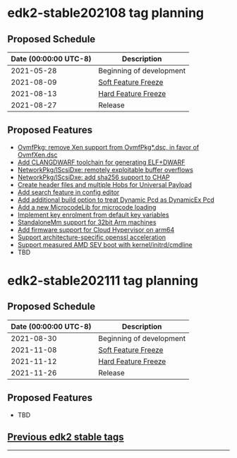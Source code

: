 # edk2-stable202108 tag planning

## Proposed Schedule

| Date (00:00:00 UTC-8)| Description                              |
| ---------------------| ---------------------------------------- |
| 2021-05-28           | Beginning of development                 |
| 2021-08-09           | [Soft Feature Freeze](SoftFeatureFreeze) |
| 2021-08-13           | [Hard Feature Freeze](HardFeatureFreeze) |
| 2021-08-27           | Release                                  |

## Proposed Features
* [OvmfPkg: remove Xen support from OvmfPkg*.dsc, in favor of OvmfXen.dsc](https://bugzilla.tianocore.org/show_bug.cgi?id=2122)
* [Add CLANGDWARF toolchain for generating ELF+DWARF](https://bugzilla.tianocore.org/show_bug.cgi?id=3431)
* [NetworkPkg/IScsiDxe: remotely exploitable buffer overflows](https://bugzilla.tianocore.org/show_bug.cgi?id=3356)
* [NetworkPkg/IScsiDxe: add sha256 support to CHAP](https://bugzilla.tianocore.org/show_bug.cgi?id=3355)
* [Create header files and multiple Hobs for Universal Payload](https://bugzilla.tianocore.org/show_bug.cgi?id=3447)
* [Add search feature in config editor](https://bugzilla.tianocore.org/show_bug.cgi?id=3482)
* [Add additional build option to treat Dynamic Pcd as DynamicEx Pcd](https://bugzilla.tianocore.org/show_bug.cgi?id=1688)
* [Add a new MicrocodeLib for microcode loading](https://bugzilla.tianocore.org/show_bug.cgi?id=3303)
* [Implement key enrolment from default key variables](https://bugzilla.tianocore.org/show_bug.cgi?id=3481)
* [StandaloneMm support for 32bit Arm machines](https://bugzilla.tianocore.org/show_bug.cgi?id=3381)
* [Add firmware support for Cloud Hypervisor on arm64](https://bugzilla.tianocore.org/show_bug.cgi?id=3393)
* [Support architecture-specific openssl acceleration](https://bugzilla.tianocore.org/show_bug.cgi?id=2507)
* [Support measured AMD SEV boot with kernel/initrd/cmdline](https://bugzilla.tianocore.org/show_bug.cgi?id=3457)
* TBD

# edk2-stable202111 tag planning

## Proposed Schedule

| Date (00:00:00 UTC-8)| Description                              |
| ---------------------| ---------------------------------------- |
| 2021-08-30           | Beginning of development                 |
| 2021-11-08           | [Soft Feature Freeze](SoftFeatureFreeze) |
| 2021-11-12           | [Hard Feature Freeze](HardFeatureFreeze) |
| 2021-11-26           | Release                                  |

## Proposed Features
* TBD

## [Previous edk2 stable tags](https://github.com/tianocore/edk2/tags)

---
